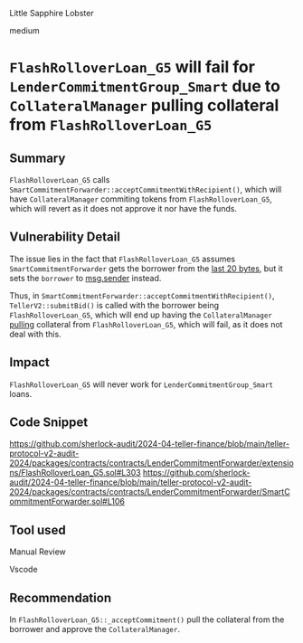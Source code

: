 Little Sapphire Lobster

medium

# `FlashRolloverLoan_G5` will fail for `LenderCommitmentGroup_Smart` due to `CollateralManager` pulling collateral from `FlashRolloverLoan_G5`

## Summary

`FlashRolloverLoan_G5` calls `SmartCommitmentForwarder::acceptCommitmentWithRecipient()`, which will have `CollateralManager` commiting tokens from `FlashRolloverLoan_G5`, which will revert as it does not approve it nor have the funds.

## Vulnerability Detail

The issue lies in the fact that `FlashRolloverLoan_G5` assumes `SmartCommitmentForwarder` gets the borrower from the [last 20 bytes](https://github.com/sherlock-audit/2024-04-teller-finance/blob/main/teller-protocol-v2-audit-2024/packages/contracts/contracts/LenderCommitmentForwarder/extensions/FlashRolloverLoan_G5.sol#L303), but it sets the `borrower` to [msg.sender](https://github.com/sherlock-audit/2024-04-teller-finance/blob/main/teller-protocol-v2-audit-2024/packages/contracts/contracts/LenderCommitmentForwarder/SmartCommitmentForwarder.sol#L106) instead.

Thus, in `SmartCommitmentForwarder::acceptCommitmentWithRecipient()`, `TellerV2::submitBid()` is called with the borrower being `FlashRolloverLoan_G5`, which will end up having the `CollateralManager` [pulling](https://github.com/sherlock-audit/2024-04-teller-finance/blob/main/teller-protocol-v2-audit-2024/packages/contracts/contracts/TellerV2.sol#L334-L336) collateral from `FlashRolloverLoan_G5`, which will fail, as it does not deal with this.

## Impact

`FlashRolloverLoan_G5` will never work for `LenderCommitmentGroup_Smart` loans.

## Code Snippet
https://github.com/sherlock-audit/2024-04-teller-finance/blob/main/teller-protocol-v2-audit-2024/packages/contracts/contracts/LenderCommitmentForwarder/extensions/FlashRolloverLoan_G5.sol#L303
https://github.com/sherlock-audit/2024-04-teller-finance/blob/main/teller-protocol-v2-audit-2024/packages/contracts/contracts/LenderCommitmentForwarder/SmartCommitmentForwarder.sol#L106

## Tool used

Manual Review

Vscode

## Recommendation

In `FlashRolloverLoan_G5::_acceptCommitment()` pull the collateral from the borrower and approve the `CollateralManager`.